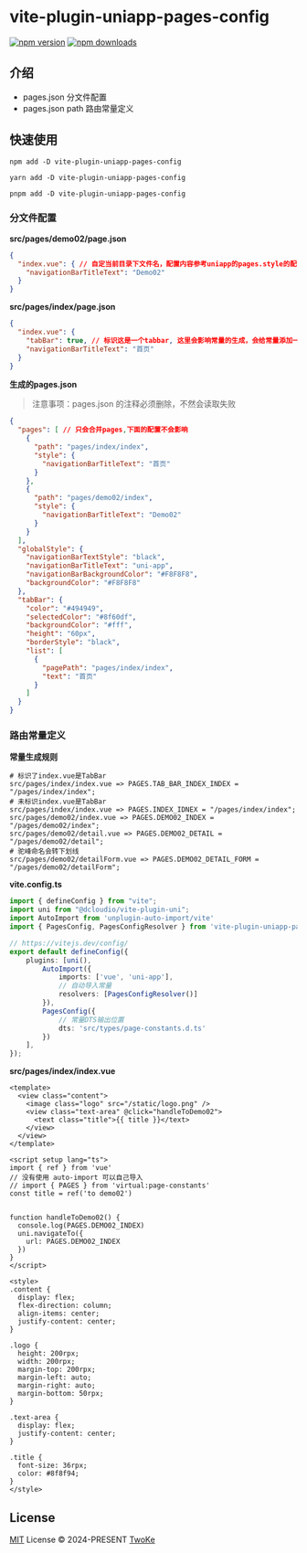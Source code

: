# vite-plugin-uniapp-pages-config

[![npm version][npm-version-src]][npm-version-href]
[![npm downloads][npm-downloads-src]][npm-downloads-href]

## 介绍

- pages.json 分文件配置
- pages.json path 路由常量定义


## 快速使用

```shell
npm add -D vite-plugin-uniapp-pages-config
```

```shell
yarn add -D vite-plugin-uniapp-pages-config
```

```shell
pnpm add -D vite-plugin-uniapp-pages-config
```

### 分文件配置

**src/pages/demo02/page.json**
```json
{
  "index.vue": { // 自定当前目录下文件名，配置内容参考uniapp的pages.style的配置
    "navigationBarTitleText": "Demo02"
  }
}
```
**src/pages/index/page.json**
```json
{
  "index.vue": {
    "tabBar": true, // 标识这是一个tabbar, 这里会影响常量的生成，会给常量添加一个前缀TAR_BAR_
    "navigationBarTitleText": "首页"
  }
}
```
**生成的pages.json**

> 注意事项：pages.json 的注释必须删除，不然会读取失败

```json
{
  "pages": [ // 只会合并pages,下面的配置不会影响
    {
      "path": "pages/index/index",
      "style": {
        "navigationBarTitleText": "首页"
      }
    },
    {
      "path": "pages/demo02/index",
      "style": {
        "navigationBarTitleText": "Demo02"
      }
    }
  ],
  "globalStyle": {
    "navigationBarTextStyle": "black",
    "navigationBarTitleText": "uni-app",
    "navigationBarBackgroundColor": "#F8F8F8",
    "backgroundColor": "#F8F8F8"
  },
  "tabBar": {
    "color": "#494949",
    "selectedColor": "#8f60df",
    "backgroundColor": "#fff",
    "height": "60px",
    "borderStyle": "black",
    "list": [
      {
        "pagePath": "pages/index/index",
        "text": "首页"
      }
    ]
  }
}
```

### 路由常量定义

**常量生成规则**
```shell
# 标识了index.vue是TabBar
src/pages/index/index.vue => PAGES.TAB_BAR_INDEX_INDEX = "/pages/index/index";
# 未标识index.vue是TabBar
src/pages/index/index.vue => PAGES.INDEX_IDNEX = "/pages/index/index";
src/pages/demo02/index.vue => PAGES.DEMO02_INDEX = "/pages/demo02/index";
src/pages/demo02/detail.vue => PAGES.DEMO02_DETAIL = "/pages/demo02/detail";
# 驼峰命名会转下划线
src/pages/demo02/detailForm.vue => PAGES.DEMO02_DETAIL_FORM = "/pages/demo02/detailForm";
```

**vite.config.ts**

```ts
import { defineConfig } from "vite";
import uni from "@dcloudio/vite-plugin-uni";
import AutoImport from 'unplugin-auto-import/vite'
import { PagesConfig, PagesConfigResolver } from 'vite-plugin-uniapp-pages-config'

// https://vitejs.dev/config/
export default defineConfig({
    plugins: [uni(),
        AutoImport({
            imports: ['vue', 'uni-app'],
            // 自动导入常量
            resolvers: [PagesConfigResolver()]
        }),
        PagesConfig({
            // 常量DTS输出位置
            dts: 'src/types/page-constants.d.ts'
        })
    ],
});
```

**src/pages/index/index.vue**

```vue
<template>
  <view class="content">
    <image class="logo" src="/static/logo.png" />
    <view class="text-area" @click="handleToDemo02">
      <text class="title">{{ title }}</text>
    </view>
  </view>
</template>

<script setup lang="ts">
import { ref } from 'vue'
// 没有使用 auto-import 可以自己导入
// import { PAGES } from 'virtual:page-constants'
const title = ref('to demo02')


function handleToDemo02() {
  console.log(PAGES.DEMO02_INDEX)
  uni.navigateTo({
    url: PAGES.DEMO02_INDEX
  })
}
</script>

<style>
.content {
  display: flex;
  flex-direction: column;
  align-items: center;
  justify-content: center;
}

.logo {
  height: 200rpx;
  width: 200rpx;
  margin-top: 200rpx;
  margin-left: auto;
  margin-right: auto;
  margin-bottom: 50rpx;
}

.text-area {
  display: flex;
  justify-content: center;
}

.title {
  font-size: 36rpx;
  color: #8f8f94;
}
</style>
```







## License
[MIT](./LICENSE) License © 2024-PRESENT [TwoKe](https://github.com/TwoKe945)


[npm-version-src]: https://img.shields.io/npm/v/vite-plugin-uniapp-pages-config?style=flat&colorA=080f12&colorB=1fa669
[npm-version-href]: https://npmjs.com/package/vite-plugin-uniapp-pages-config
[npm-downloads-src]: https://img.shields.io/npm/dm/vite-plugin-uniapp-pages-config?style=flat&colorA=080f12&colorB=1fa669
[npm-downloads-href]: https://npmjs.com/package/vite-plugin-uniapp-pages-config